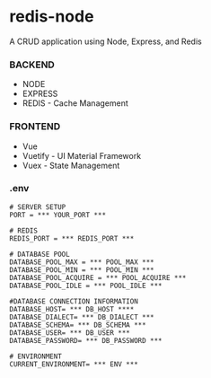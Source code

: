 # redis-node
 A CRUD application using Node, Express, and Redis

 ### BACKEND
 - NODE
 - EXPRESS
 - REDIS - Cache Management

 ### FRONTEND
 - Vue
 - Vuetify - UI Material Framework
 - Vuex - State Management
 
 ### .env 
```
# SERVER SETUP
PORT = *** YOUR_PORT ***

# REDIS
REDIS_PORT = *** REDIS_PORT ***

# DATABASE POOL 
DATABASE_POOL_MAX = *** POOL_MAX ***
DATABASE_POOL_MIN = *** POOL_MIN ***
DATABASE_POOL_ACQUIRE = *** POOL_ACQUIRE ***
DATABASE_POOL_IDLE = *** POOL_IDLE ***

#DATABASE CONNECTION INFORMATION
DATABASE_HOST= *** DB_HOST ****
DATABASE_DIALECT= *** DB_DIALECT *** 
DATABASE_SCHEMA= *** DB_SCHEMA ***
DATABASE_USER= *** DB_USER ***
DATABASE_PASSWORD= *** DB_PASSWORD ***

# ENVIRONMENT
CURRENT_ENVIRONMENT= *** ENV ***
```
